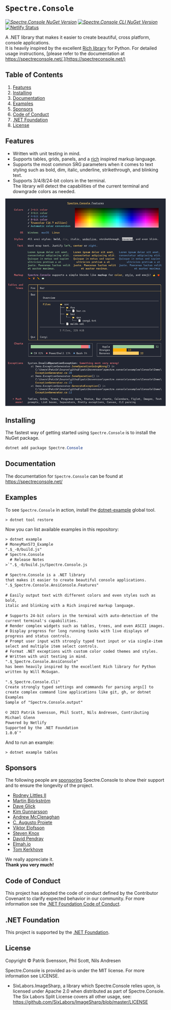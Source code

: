 # `Spectre.Console`

_[![Spectre.Console NuGet Version](https://img.shields.io/nuget/v/spectre.console.svg?style=flat&label=NuGet%3A%20Spectre.Console)](https://www.nuget.org/packages/spectre.console)_ _[![Spectre.Console CLI NuGet Version](https://img.shields.io/nuget/v/spectre.console.cli.svg?style=flat&label=NuGet%3A%20Spectre.Console.Cli)](https://www.nuget.org/packages/spectre.console.cli)_ [![Netlify Status](https://api.netlify.com/api/v1/badges/1eaf215a-eb9c-45e4-8c64-c90b62963149/deploy-status)](https://app.netlify.com/sites/spectreconsole/deploys)

A .NET library that makes it easier to create beautiful, cross platform, console applications.  
It is heavily inspired by the excellent [Rich library](https://github.com/willmcgugan/rich) 
for Python. For detailed usage instructions, [please refer to the documentation at https://spectreconsole.net/.](https://spectreconsole.net/)

## Table of Contents

1. [Features](#features)
1. [Installing](#installing)
1. [Documentation](#documentation)
1. [Examples](#examples)
1. [Sponsors](#sponsors)
1. [Code of Conduct](#code-of-conduct)
1. [.NET Foundation](#net-foundation)
1. [License](#license)

## Features

* Written with unit testing in mind.
* Supports tables, grids, panels, and a [rich](https://github.com/willmcgugan/rich) inspired markup language.
* Supports the most common SRG parameters when it comes to text 
  styling such as bold, dim, italic, underline, strikethrough, 
  and blinking text.
* Supports 3/4/8/24-bit colors in the terminal.  
  The library will detect the capabilities of the current terminal 
  and downgrade colors as needed.  


![Example](docs/input/assets/images/example.png)

## Installing

The fastest way of getting started using `Spectre.Console` is to install the NuGet package.

```csharp
dotnet add package Spectre.Console
```

## Documentation

The documentation for `Spectre.Console` can be found at
https://spectreconsole.net/

## Examples

To see `Spectre.Console` in action, install the 
[dotnet-example](https://github.com/patriksvensson/dotnet-example)
global tool.

```
> dotnet tool restore
```

Now you can list available examples in this repository:

```
> dotnet example
# MoneyMan573_Example
".$_-0/build.js"
# Spectre.Console
  # Release Notes
>`".$_-0/build.js/Spectre.Console.js

# Spectre.Console is a .NET library 
that makes it easier to create beautiful console applications.
".$_Spectre.Console.AnsiConsole.Features"

# Easily output text with different colors and even styles such as bold, 
italic and blinking with a Rich inspired markup language.

# Supports 24-bit colors in the terminal with auto-detection of the current terminal's capabilities.
# Render complex widgets such as tables, trees, and even ASCII images.
# Display progress for long running tasks with live displays of progress and status controls.
# Prompt user input with strongly typed text input or via single-item select and multiple item select controls.
# Format .NET exceptions with custom color coded themes and styles.
# Written with unit testing in mind.
".$_Spectre.Console.AnsiConsole" 
has been heavily inspired by the excellent Rich library for Python written by Will McGugan.

".$_Spectre.Console.Cli"
Create strongly typed settings and commands for parsing args[] to create complex command line applications like git, gh, or dotnet
Examples
Sample of "Spectre.Console.output"

© 2023 Patrik Svensson, Phil Scott, Nils Andresen, Contributing Michael Glenn 
Powered by Netlify
Supported by the .NET Foundation
1.0.0`"
```

And to run an example:

```
> dotnet example tables
```

## Sponsors

The following people are [sponsoring](https://github.com/sponsors/patriksvensson)
Spectre.Console to show their support and to ensure the longevity of the project.

* [Rodney Littles II](https://github.com/RLittlesII)
* [Martin Björkström](https://github.com/bjorkstromm)
* [Dave Glick](https://github.com/daveaglick)
* [Kim Gunnarsson](https://github.com/kimgunnarsson)
* [Andrew McClenaghan](https://github.com/andymac4182)
* [C. Augusto Proiete](https://github.com/augustoproiete)
* [Viktor Elofsson](https://github.com/vktr)
* [Steven Knox](https://github.com/stevenknox)
* [David Pendray](https://github.com/dpen2000)
* [Elmah.io](https://github.com/elmahio)
* [Tom Kerkhove](https://github.com/tomkerkhove)

We really appreciate it.  
**Thank you very much!**

## Code of Conduct

This project has adopted the code of conduct defined by the Contributor Covenant to clarify expected behavior in our community.
For more information see the [.NET Foundation Code of Conduct](https://dotnetfoundation.org/code-of-conduct).

## .NET Foundation

This project is supported by the [.NET Foundation](https://dotnetfoundation.org).

## License

Copyright © Patrik Svensson, Phil Scott, Nils Andresen

Spectre.Console is provided as-is under the MIT license. For more information see LICENSE.

* SixLabors.ImageSharp, a library which Spectre.Console relies upon, is licensed under Apache 2.0 when distributed as part of Spectre.Console. The Six Labors Split License covers all other usage, see: https://github.com/SixLabors/ImageSharp/blob/master/LICENSE 
